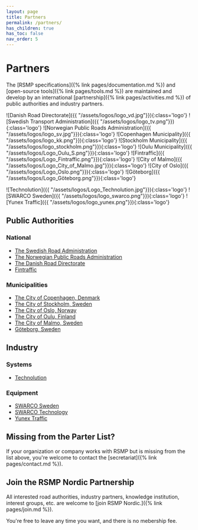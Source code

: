 ```yaml
---
layout: page
title: Partners
permalink: /partners/
has_children: true
has_toc: false
nav_order: 5
---
```


# Partners
The [RSMP specifications]({% link pages/documentation.md %}) and [open-source tools]({% link pages/tools.md %}) are maintained and develop by an international [partnership]({% link pages/activities.md %}) of public authorities and industry partners. 

![Danish Road Directorate]({{ "/assets/logos/logo_vd.jpg"}}){:class='logo'}
![Swedish Transport Administration]({{ "/assets/logos/logo_tv.png"}}){:class='logo'}
![Norwegian Public Roads Administration]({{ "/assets/logos/logo_sv.jpg"}}){:class='logo'}
![Copenhagen Municipality]({{ "/assets/logos/logo_kk.png"}}){:class='logo'}
![Stockholm Municipality]({{ "/assets/logos/logo_stockholm.png"}}){:class='logo'}
![Oulu Municipality]({{ "/assets/logos/Logo_Oulu_S.png"}}){:class='logo'}
![Fintraffic]({{ "/assets/logos/Logo_Fintraffic.png"}}){:class='logo'}
![City of Malmo]({{ "/assets/logos/Logo_City_of_Malmo.jpg"}}){:class='logo'}
![City of Oslo]({{ "/assets/logos/Logo_Oslo.png"}}){:class='logo'}
![Göteborg]({{ "/assets/logos/Logo_Göteborg.png"}}){:class='logo'}

![Technolution]({{ "/assets/logos/Logo_Technolution.jpg"}}){:class='logo'}
![SWARCO Sweden]({{ "/assets/logos/logo_swarco.png"}}){:class='logo'}
![Yunex Traffic]({{ "/assets/logos/logo_yunex.png"}}){:class='logo'}

## Public Authorities
### National
- [The Swedish Road Administration](https://www.trafikverket.se)
- [The Norwegian Public Roads Administration](https://www.vegvesen.no)
- [The Danish Road Directorate](https://www.vejdirektoratet.dk)
- [Fintraffic](https://www.fintraffic.fi/en)

### Municipalities
- [The City of Copenhagen, Denmark](https://www.kk.dk)
- [The City of Stockholm, Sweden](https://start.stockholm)
- [The City of Oslo, Norway](https://www.oslo.kommune.no)
- [The City of Oulu, Finland](https://www.ouka.fi/en)
- [The City of Malmo, Sweden](https://www.sydsverige.dk/)
- [Göteborg, Sweden](https://www.goteborg.com/)

## Industry
### Systems
- [Technolution](https://www.technolution.com)

### Equipment
- [SWARCO Sweden](https://www.swarco.com/companies/swarco-sverige-ab)
- [SWARCO Technology](https://www.swarco.com/companies/swarco-technology-aps)
- [Yunex Traffic](https://www.yunextraffic.com)

## Missing from the Parter List?
If your organization or company works with RSMP but is missing from the list above, you're welcome to contact the [secretariat]({% link pages/contact.md %}).

## Join the RSMP Nordic Partnership
All interested road authorities, industry partners, knowledge institution, interest groups, etc. are welcome to [join RSMP Nordic.]({% link pages/join.md %}).

You're free to leave any time you want, and there is no mebership fee.
